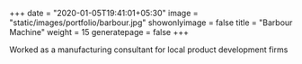 +++
date = "2020-01-05T19:41:01+05:30"
image = "static/images/portfolio/barbour.jpg"
showonlyimage = false
title = "Barbour Machine"
weight = 15
generatepage = false
+++

Worked as a manufacturing consultant for local product development firms
